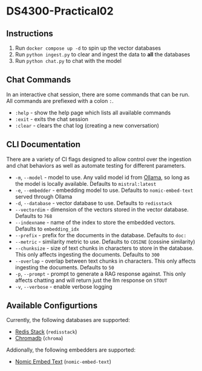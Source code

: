 # DS4300-Practical02

## Instructions

1. Run `docker compose up -d` to spin up the vector databases
2. Run `python ingest.py` to clear and ingest the data to **all** the databases
3. Run `python chat.py` to chat with the model

## Chat Commands

In an interactive chat session, there are some commands that can be run. All
commands are prefiexed with a colon `:`.

- `:help` - show the help page which lists all available commands
- `:exit` - exits the chat session
- `:clear` - clears the chat log (creating a new conversation)

## CLI Documentation

There are a variety of CI flags designed to allow control over the ingestion and
chat behaviors as well as automate testing for different parameters.

- `-m`, `--model` - model to use. Any valid model id from
  [Ollama](https://ollama.com/search), so long as the model is locally available.
  Defaults to `mistral:latest`
- `-e`, `--embedder` - embedding model to use. Defaults to `nomic-embed-text`
  served through Ollama
- `-d`, `--database` - vector database to use. Defaults to `redisstack`
- `--vectordim` - dimension of the vectors stored in the vector database. Defaults
  to `768`
- `--indexname` - name of the index to store the embedded vectors. Defaults to `embedding_idx`
- `--prefix` - prefix for the documents in the database. Defaults to `doc:`
- `--metric` - similarity metric to use. Defaults to `COSINE` (cossine similarity)
- `--chunksize` - size of text chunks in characters to store in the database. This
  only affects ingesting the documents. Defaults to `300`
- `--overlap` - overlap between text chunks in characters. This only affects ingesting
  the documents. Defaults to `50`
- `-p`, `--prompt` - prompt to generate a RAG response against. This only affects
  chatting and will return just the llm response on `STOUT`
- `-v`, `--verbose` - enable verbose logging

## Available Configurtions

Currently, the following databases are supported:

- [Redis Stack](https://redis.io/) (`redisstack`)
- [Chromadb](https://www.trychroma.com/) (`chroma`)

Addionally, the following embedders are supported:

- [Nomic Embed Text](https://huggingface.co/nomic-ai/nomic-embed-text-v1) (`nomic-embed-text`)
